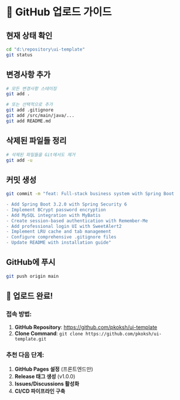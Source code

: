 # 🚀 GitHub 업로드 가이드

## 현재 상태 확인
```bash
cd "d:\repository\ui-template"
git status
```

## 변경사항 추가
```bash
# 모든 변경사항 스테이징
git add .

# 또는 선택적으로 추가
git add .gitignore
git add /src/main/java/...
git add README.md
```

## 삭제된 파일들 정리
```bash
# 삭제된 파일들을 Git에서도 제거
git add -u
```

## 커밋 생성
```bash
git commit -m "feat: Full-stack business system with Spring Boot

- Add Spring Boot 3.2.0 with Spring Security 6
- Implement BCrypt password encryption
- Add MySQL integration with MyBatis
- Create session-based authentication with Remember-Me
- Add professional login UI with SweetAlert2
- Implement LRU cache and tab management
- Configure comprehensive .gitignore files
- Update README with installation guide"
```

## GitHub에 푸시
```bash
git push origin main
```

## 🎉 업로드 완료!

### 접속 방법:
1. **GitHub Repository**: https://github.com/pkoksh/ui-template
2. **Clone Command**: `git clone https://github.com/pkoksh/ui-template.git`

### 추천 다음 단계:
1. **GitHub Pages 설정** (프론트엔드만)
2. **Release 태그 생성** (v1.0.0)
3. **Issues/Discussions 활성화**
4. **CI/CD 파이프라인 구축**

